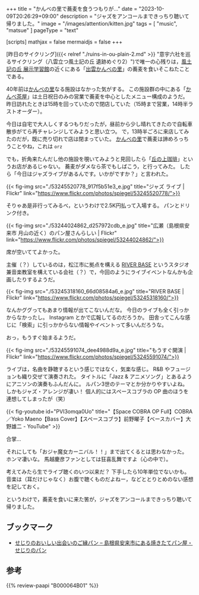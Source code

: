 +++
title = "かんべの里で蕎麦を食うつもりが..."
date =  "2023-10-09T20:26:29+09:00"
description = "ジャズをアンコールまできっちり聴いて帰りました。"
image = "/images/attention/kitten.jpg"
tags = [ "music", "matsue" ]
pageType = "text"

[scripts]
  mathjax = false
  mermaidjs = false
+++

[昨日のサイクリング]({{< relref "./ruins-in-ou-plain-2.md" >}} "意宇六社を巡るサイクリング（八雲立つ風土記の丘 遺跡めぐり2）")で唯一の心残りは，[風土記の丘 展示学習館][展示学習館]の近くにある「[出雲かんべの里]」の蕎麦を食いそこねたことである。

40年前は[かんべの里][出雲かんべの里]なる施設はなかった気がする。
この施設群の中にある「[かんべ茶屋](https://kanbenosato.com/cafe/ "かんべ茶屋 | 島根県松江市 工芸館・自然の森・民話館 出雲かんべの里")」は土日祝日のみの営業で蕎麦を中心としたメニュー構成のようだ。
昨日訪れたときは15時を回っていたので閉店していた（15時まで営業，14時半ラストオーダー）。

今日は自宅で大人しくするつもりだったが，昼前から少し晴れてきたので自転車散歩がてら再チャレンジしてみようと思い立つ。
で，13時半ごろに来店してみたのだが，既に売り切れで店は閉まっていた。
[かんべの里][出雲かんべの里]で蕎麦は諦めろっちうことやね，これは `orz`

でも，折角来たんだし他の施設を覗いてみようと見回したら「[丘の上珈琲](https://kanbenosato.com/%e4%b8%98%e3%81%ae%e4%b8%8a%e7%8f%88%e7%90%b2%e3%80%80/ "丘の上珈琲　 | 島根県松江市 工芸館・自然の森・民話館 出雲かんべの里")」というお店があるじゃない。
蕎麦がダメなら茶でもしばこう，と行ってみた。
したら「今日はジャズライブがあるんです。いかがですか？」と言われた。

{{< fig-img src="./53245520778_917f5b51e3_e.jpg" title="ジャズ ライブ | Flickr" link="https://www.flickr.com/photos/spiegel/53245520778/">}}

そりゃあ是非行ってみるべ，というわけで2.5K円払って入場する。
パンとドリンク付き。

{{< fig-img src="./53244024862_d257972cdb_e.jpg" title="広瀬（島根県安来市 月山の近く）のパン屋さんらしい | Flickr" link="https://www.flickr.com/photos/spiegel/53244024862/">}}

席が空いててよかった。

主催（？）しているのは，松江市に拠点を構える [RIVER BASE] というスタジオ兼音楽教室を構えている会社（？）で，今回のようにライブイベントなんかも企画したりするようだ。

{{< fig-img src="./53245318160_66d08584a6_e.jpg" title="RIVER BASE | Flickr" link="https://www.flickr.com/photos/spiegel/53245318160/">}}

なんかググってもあまり情報が出てこないんだな。
今日のライブも全く引っかからなかったし。
Instagram とかで広報してるのだろうか。
田舎ってこんな感じに「検索」に引っかからない情報やイベントって多いんだろうな。

おっ，もうすぐ始まるようだ。

{{< fig-img src="./53245591074_dee4988d9a_e.jpg" title="もうすぐ開演 | Flickr" link="https://www.flickr.com/photos/spiegel/53245591074/">}}

ライブは，名曲を静聴するという感じではなく，気楽な感じ。
R&B やフュージョンも織り交ぜて演奏された。
タイトルに「Jazz & アニメソング」とあるようにアニソンの演奏もふんだんに。
ルパン3世のテーマとか分かりやすいよね。
しかもジャズ・アレンジが凄い！ 個人的にはスペースコブラの OP 曲のほうを連想してしまったが（笑）

{{< fig-youtube id="PVI3omqa0Uo" title="【Space COBRA OP Full】COBRA／Yoko Maeno【Bass Cover】【スペースコブラ】前野曜子【ベースカバー】大野雄二 - YouTube" >}}

合掌...

それにしても「おジャ魔女カーニバル！！」まで出てくるとは思わなかった。
ホンマ凄いな。
馬越慶彦ファンとしては狂喜乱舞ですよ（心の中で）。

考えてみたら生でライブ聴くのいつ以来だ？ 下手したら10年単位でないかも。
音楽は（耳だけじゃなく）お腹で聴くものだよねー，などととりとめのない感想を記しておく。

というわけで，蕎麦を食いに来た筈が，ジャズをアンコールまできっちり聴いて帰りました。

## ブックマーク

- [せじりのおいしい出会いのご縁パン – 島根県安来市にある焼きたてパン屋・せじりのパン](https://sejiri-pan.com/)

[展示学習館]: https://www.yakumotatu-fudokinooka.jp/hall "展示学習館 | 八雲立つ風土記の丘"
[出雲かんべの里]: https://kanbenosato.com/ "出雲かんべの里 | 島根県松江市 工芸館・自然の森・民話館"
[RIVER BASE]: https://mistysato17.wixsite.com/river-base "音楽教室、ジャズ、ライブ | River Base | 音楽教室 | 松江市"

## 参考

{{% review-paapi "B000064B01" %}} <!-- おジャ魔女どれみ -->
